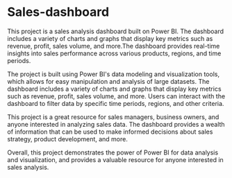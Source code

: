 # Sales-dashboard
This project is a sales analysis dashboard built on Power BI. The dashboard includes a variety of charts and graphs that display key metrics such as revenue, profit, sales volume, and more.The dashboard provides real-time insights into sales performance across various products, regions, and time periods.

The project is built using Power BI's data modeling and visualization tools, which allows for easy manipulation and analysis of large datasets. The dashboard includes a variety of charts and graphs that display key metrics such as revenue, profit, sales volume, and more. Users can interact with the dashboard to filter data by specific time periods, regions, and other criteria.

This project is a great resource for sales managers, business owners, and anyone interested in analyzing sales data. The dashboard provides a wealth of information that can be used to make informed decisions about sales strategy, product development, and more.

Overall, this project demonstrates the power of Power BI for data analysis and visualization, and provides a valuable resource for anyone interested in sales analysis.


